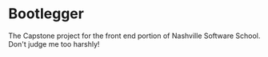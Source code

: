 # Bootlegger
The Capstone project for the front end portion of Nashville Software School. Don't judge me too harshly!

